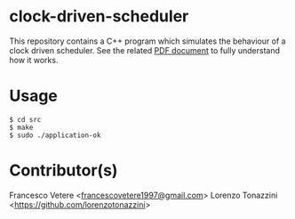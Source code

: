 # clock-driven-scheduler
This repository contains a C++ program which simulates the behaviour of a clock driven scheduler.
See the related [PDF document](https://github.com/francescovetere/clock-driven-scheduler/edit/master/clock-driven-scheduler.pdf) to fully understand how it works.

# Usage
```
$ cd src
$ make
$ sudo ./application-ok
```

# Contributor(s)
Francesco Vetere <<francescovetere1997@gmail.com>>
Lorenzo Tonazzini <<https://github.com/lorenzotonazzini>>
